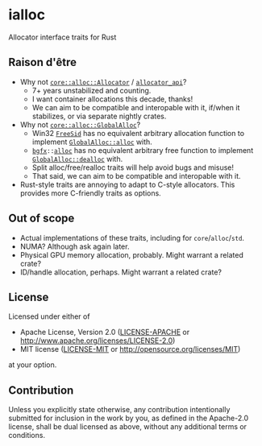 # ialloc

Allocator interface traits for Rust

<!--
[![GitHub](https://img.shields.io/github/stars/MaulingMonkey/ialloc.svg?label=GitHub&style=social)](https://github.com/MaulingMonkey/ialloc)
[![crates.io](https://img.shields.io/crates/v/ialloc.svg)](https://crates.io/crates/ialloc)
[![docs.rs](https://docs.rs/ialloc/badge.svg)](https://docs.rs/ialloc)
[![License](https://img.shields.io/crates/l/ialloc.svg)](https://github.com/MaulingMonkey/ialloc)
[![Build Status](https://github.com/MaulingMonkey/ialloc/workflows/Rust/badge.svg)](https://github.com/MaulingMonkey/ialloc/actions?query=workflow%3Arust)
-->

## Raison d'être
*   Why not [`core::alloc::Allocator`](https://doc.rust-lang.org/core/alloc/trait.Allocator.html) / [`allocator_api`](https://github.com/rust-lang/rust/issues/32838)?
    *   7+ years unstabilized and counting.
    *   I want container allocations this decade, thanks!
    *   We can aim to be compatible and interopable with it, if/when it stabilizes, or via separate nightly crates.
*   Why not [`core::alloc::GlobalAlloc`](https://doc.rust-lang.org/core/alloc/trait.GlobalAlloc.html)?
    *   Win32 [`FreeSid`](https://learn.microsoft.com/en-us/windows/win32/api/securitybaseapi/nf-securitybaseapi-freesid)
        has no equivalent arbitrary allocation function to implement
        [`GlobalAlloc::alloc`](https://doc.rust-lang.org/core/alloc/trait.GlobalAlloc.html#tymethod.alloc) with.
    *   <code>[bgfx](https://github.com/bkaradzic/bgfx#readme)::[alloc](https://bkaradzic.github.io/bgfx/bgfx.html#bgfx::alloc__uint32_t)</code>
        has no equivalent arbitrary free function to implement
        [`GlobalAlloc::dealloc`](https://doc.rust-lang.org/core/alloc/trait.GlobalAlloc.html#tymethod.dealloc) with.
    *   Split alloc/free/realloc traits will help avoid bugs and misuse!
    *   That said, we can aim to be compatible and interopable with it.
*   Rust-style traits are annoying to adapt to C-style allocators.  This provides more C-friendly traits as options.

## Out of scope
*   Actual implementations of these traits, including for `core`/`alloc`/`std`.
*   NUMA?  Although ask again later.
*   Physical GPU memory allocation, probably.  Might warrant a related crate?
*   ID/handle allocation, perhaps.  Might warrant a related crate?



<h2 name="license">License</h2>

Licensed under either of

* Apache License, Version 2.0 ([LICENSE-APACHE](LICENSE-APACHE) or <http://www.apache.org/licenses/LICENSE-2.0>)
* MIT license ([LICENSE-MIT](LICENSE-MIT) or <http://opensource.org/licenses/MIT>)

at your option.



<h2 name="contribution">Contribution</h2>

Unless you explicitly state otherwise, any contribution intentionally submitted
for inclusion in the work by you, as defined in the Apache-2.0 license, shall be
dual licensed as above, without any additional terms or conditions.
